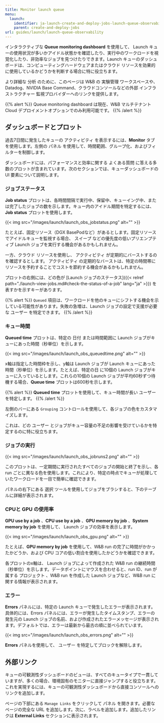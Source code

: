 ```yaml
---
title: Monitor launch queue
menu:
  launch:
    identifier: ja-launch-create-and-deploy-jobs-launch-queue-observability
    parent: create-and-deploy-jobs
url: guides/launch/launch-queue-observability
---
```


インタラクティブな **Queue monitoring dashboard** を使用して、 Launch キューの使用状況が多いかアイドル状態かを確認したり、実行中のワークロードを視覚化したり、非効率なジョブを見つけたりできます。Launch キューのダッシュボードは、コンピューティングハードウェアまたはクラウド リソースを効果的に使用しているかどうかを判断する場合に特に役立ちます。

より詳細な 分析 のために、このページは W&B の 実験管理 ワークスペースや、Datadog、NVIDIA Base Command、クラウドコンソールなどの外部 インフラストラクチャー 監視プロバイダーへのリンクを提供します。

{{% alert %}}
Queue monitoring dashboard は現在、W&B マルチテナント Cloud デプロイメントオプションでのみ利用可能です。
{{% /alert %}}

## ダッシュボードとプロット
過去7日間に発生したキューの アクティビティ を表示するには、**Monitor** タブを使用します。左側の パネル を使用して、時間範囲、グループ化、およびフィルターを制御します。

ダッシュボードには、パフォーマンスと効率に関する よくある質問 に答える多数のプロットが含まれています。次のセクションでは、キューダッシュボードの UI 要素について説明します。

### ジョブステータス
**Job status** プロットは、各時間間隔で実行中、保留中、キューイング中、または完了したジョブの数を示します。キュー内のアイドル期間を特定するには、**Job status** プロットを使用します。

{{< img src="/images/launch/launch_obs_jobstatus.png" alt="" >}}

たとえば、固定リソース（DGX BasePodなど）があるとします。固定リソースでアイドルキューを監視する場合、 スイープ などの優先度の低いプリエンプティブ Launch ジョブを実行する機会があるかもしれません。

一方、クラウド リソースを使用し、 アクティビティ が定期的にバーストするのを確認するとします。 アクティビティ の定期的なバーストは、特定の時間帯にリソースを予約することでコストを節約する機会があるかもしれません。

プロットの右側には、どの色が [Launch ジョブのステータス]({{< relref path="./launch-view-jobs.md#check-the-status-of-a-job" lang="ja" >}}) を表すかを示すキーがあります。

{{% alert %}}
`Queued` 項目は、ワークロードを他のキューにシフトする機会を示している可能性があります。失敗の急増は、Launch ジョブの設定で支援が必要な ユーザー を特定できます。
{{% /alert %}}

### キュー時間

**Queued time** プロットは、特定の 日付 または時間範囲に Launch ジョブがキューにあった時間（秒単位）を示します。

{{< img src="/images/launch/launch_obs_queuedtime.png" alt="" >}}

x軸は指定した時間枠を示し、y軸は Launch ジョブが Launch キューにあった時間（秒単位）を示します。たとえば、特定の日 に10個の Launch ジョブがキューに入っているとします。これらの10個の Launch ジョブが平均60秒ずつ待機する場合、**Queue time** プロットは600秒を示します。

{{% alert %}}
**Queued time** プロットを使用して、キュー時間が長い ユーザー を特定します。
{{% /alert %}}

左側のバーにある `Grouping` コントロールを使用して、各ジョブの色をカスタマイズします。

これは、どの ユーザー とジョブがキュー容量の不足の影響を受けているかを特定するのに特に役立ちます。

### ジョブの実行

{{< img src="/images/launch/launch_obs_jobruns2.png" alt="" >}}

このプロットは、一定期間に実行されたすべてのジョブの開始と終了を示し、各 run ごとに異なる色を使用します。これにより、特定の時点でキューが処理していたワークロードを一目で簡単に確認できます。

パネルの右下にある 選択 ツールを使用してジョブをブラシすると、下のテーブルに詳細が表示されます。

### CPUと GPU の使用率
**GPU use by a job** 、**CPU use by a job** 、**GPU memory by job** 、**System memory by job** を使用して、 Launch ジョブの効率を表示します。

{{< img src="/images/launch/launch_obs_gpu.png" alt="" >}}

たとえば、**GPU memory by job** を使用して、W&B run の完了に時間がかかったかどうか、および CPU コアの低い割合を使用したかどうかを確認できます。

各プロットのx軸は、 Launch ジョブによって作成された W&B run の継続時間（秒単位）を示します。データポイントにマウスを合わせると、run ID、run が属する プロジェクト 、W&B run を作成した Launch ジョブなど、W&B run に関する情報が表示されます。

### エラー

**Errors** パネルには、特定の Launch キューで発生したエラーが表示されます。具体的には、Errors パネルには、エラーが発生したタイムスタンプ、エラーの発生元の Launch ジョブの名前、および作成されたエラーメッセージが表示されます。デフォルトでは、エラーは最新から最古の順に並べられています。

{{< img src="/images/launch/launch_obs_errors.png" alt="" >}}

**Errors** パネルを使用して、 ユーザー を特定してブロックを解除します。

## 外部リンク

キューの可観測性ダッシュボードのビューは、すべてのキュータイプで一貫していますが、多くの場合、環境固有のモニターに直接ジャンプすると役立ちます。これを実現するには、キューの可観測性ダッシュボードから直接コンソールへのリンクを追加します。

ページの下部にある `Manage Links` をクリックして パネル を開きます。必要なページの完全な URL を追加します。次に、ラベルを追加します。追加したリンクは **External Links** セクションに表示されます。
